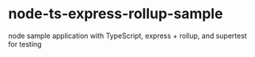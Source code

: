 # node-ts-express-rollup-sample
node sample application with TypeScript, express + rollup, and supertest for testing
